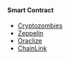 #### Smart Contract
* [Cryptozombies](https://cryptozombies.io/)
* [Zeppelin](https://ethernaut.openzeppelin.com/)
* [Oraclize](https://docs.oraclize.it)
* [ChainLink](https://chain.link/developer-resources)
